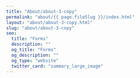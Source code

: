 ```yaml
---
title: "About/about-3-copy"
permalink: "about/{{ page.fileSlug }}/index.html"
layout: "about/about-3-copy.html"
slug: "about/about-3-copy"
seo:
  title: "Forms"
  description: ""
  og_title: "Forms"
  og_description: ""
  og_type: "website"
  twitter_card: "summary_large_image"
---
```

